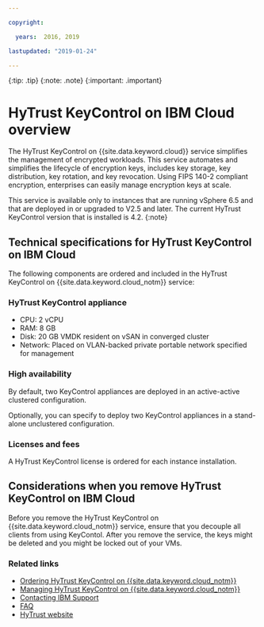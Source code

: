 ```yaml
---

copyright:

  years:  2016, 2019

lastupdated: "2019-01-24"

---
```


{:tip: .tip}
{:note: .note}
{:important: .important}

# HyTrust KeyControl on IBM Cloud overview

The HyTrust KeyControl on {{site.data.keyword.cloud}} service simplifies the management of encrypted workloads. This service automates and simplifies the lifecycle of encryption keys, includes key storage, key distribution, key rotation, and key revocation. Using FIPS 140-2 compliant encryption, enterprises can easily manage encryption keys at scale.

This service is available only to instances that are running vSphere 6.5 and that are deployed in or upgraded to  V2.5 and later. The current HyTrust KeyControl version that is installed is 4.2.
{:note}

## Technical specifications for HyTrust KeyControl on IBM Cloud

The following components are ordered and included in the HyTrust KeyControl on {{site.data.keyword.cloud_notm}} service:

### HyTrust KeyControl appliance

* CPU: 2 vCPU
* RAM: 8 GB
* Disk: 20 GB VMDK resident on vSAN in converged cluster
* Network: Placed on VLAN-backed private portable network specified for management

### High availability

By default, two KeyControl appliances are deployed in an active-active clustered configuration.

Optionally, you can specify to deploy two KeyControl appliances in a stand-alone unclustered configuration.

### Licenses and fees

A HyTrust KeyControl license is ordered for each instance installation.

## Considerations when you remove HyTrust KeyControl on IBM Cloud

Before you remove the HyTrust KeyControl on {{site.data.keyword.cloud_notm}} service, ensure that you decouple all clients from using KeyContol. After you remove the service, the keys might be deleted and you might be locked out of your VMs.

### Related links

* [Ordering HyTrust KeyControl on {{site.data.keyword.cloud_notm}}](/docs/services/vmwaresolutions/services?topic=vmware-solutions-ordering-hytrust-keycontrol-on-ibm-cloud)
* [Managing HyTrust KeyControl on {{site.data.keyword.cloud_notm}}](/docs/services/vmwaresolutions/services?topic=vmware-solutions-managing-hytrust-keycontrol-on-ibm-cloud)
* [Contacting IBM Support](/docs/services/vmwaresolutions/vmonic?topic=vmware-solutions-contacting-ibm-support)
* [FAQ](/docs/services/vmwaresolutions/vmonic?topic=vmware-solutions-general-faq-about-ibm-cloud-for-vmware-solutions)
* [HyTrust website](https://www.hytrust.com/)

